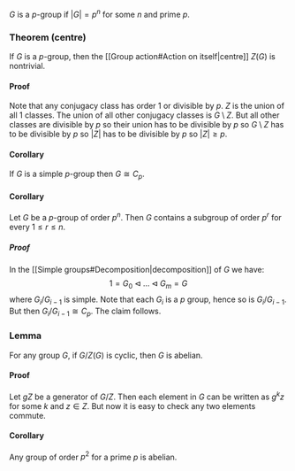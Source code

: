$G$ is a $p$-group if $|G|=p^n$ for some $n$ and prime $p$.
### Theorem (centre)
If $G$ is a $p$-group, then the [[Group action#Action on itself|centre]] $Z(G)$ is nontrivial.
#### Proof
Note that any conjugacy class has order $1$ or divisible by $p$. $Z$ is the union of all $1$ classes. The union of all other conjugacy classes is $G\setminus Z$. But all other classes are divisible by $p$ so their union has to be divisible by $p$ so $G\setminus Z$ has to be divisible by $p$ so $|Z|$ has to be divisible by $p$ so $|Z|\geq p$.
#### Corollary
If $G$ is a simple $p$-group then $G\cong C_p$.
#### Corollary 
Let $G$ be a $p$-group of order $p^n$. Then $G$ contains a subgroup of order $p^r$ for every $1\leq r\leq n$. 
##### Proof
In the [[Simple groups#Decomposition|decomposition]] of $G$ we have:
$$1=G_0\triangleleft\dots \triangleleft G_m=G$$
where $G_i/G_{i-1}$ is simple. Note that each $G_i$ is a $p$ group, hence so is $G_i/G_{i-1}$. But then $G_i/G_{i-1}\cong C_p$. The claim follows. 
### Lemma
For any group $G$, if $G/Z(G)$ is cyclic, then $G$ is abelian. 
#### Proof
Let $gZ$ be a generator of $G/Z$. Then each element in $G$ can be written as $g^kz$ for some $k$ and $z\in Z$. But now it is easy to check any two elements commute. 
#### Corollary
Any group of order $p^2$ for a prime $p$ is abelian.